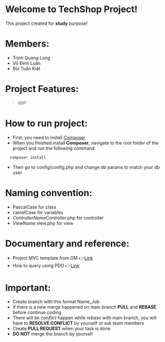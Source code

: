 # Welcome to TechShop Project!

This project created for **study** purpose!

# Members:

- Trịnh Quang Long
- Võ Đình Luân
- Bùi Tuấn Kiệt

# Project Features:

> WIP

# How to run project:

- First, you need to install [Composer](https://getcomposer.org/download/)
- When you finished install **Composer**, navigate to the root folder of the project and run the following command

```sh
  composer install
```

- Then go to config/config.php and change db params to match your db user

# Naming convention:

- PascalCase for class
- camelCase for variables
- *ControllerName*Controller.php for controller
- _ViewName_.view.php for view

# Documentary and reference:

- Project MVC template from GM 👉[Link](https://www.giuseppemaccario.com/how-to-build-a-simple-php-mvc-framework/)
- How to query using PDO 👉[Link](https://www.phptutorial.net/php-pdo/php-pdo-select/)

# Important:

- Create branch with this format Name_Job
- If there is a new merge happened on main branch **PULL** and **REBASE** before continue coding
- There will be _conflict_ happen while _rebase_ with main branch, you will have to **RESOLVE CONFLICT** by yourself or ask team members
- Create **PULL REQUEST** when your task is done
- **DO NOT** merge the branch by yourself

